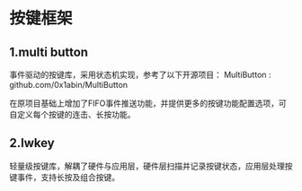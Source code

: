 # 按键框架

## 1.multi button

事件驱动的按键库，采用状态机实现，参考了以下开源项目：
MultiButton : github.com/0x1abin/MultiButton

在原项目基础上增加了FIFO事件推送功能，并提供更多的按键功能配置选项，可自定义每个按键的连击、长按功能。

## 2.lwkey

轻量级按键库，解耦了硬件与应用层，硬件层扫描并记录按键状态，应用层处理按键事件，支持长按及组合按键。

